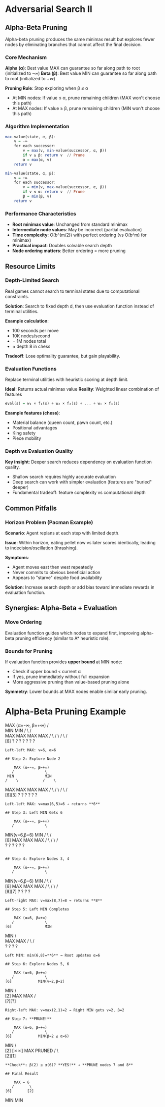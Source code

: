 # Adversarial Search II

## Alpha-Beta Pruning

Alpha-beta pruning produces the same minimax result but explores fewer nodes by eliminating branches that cannot affect the final decision.

### Core Mechanism

**Alpha (α)**: Best value MAX can guarantee so far along path to root (initialized to -∞)
**Beta (β)**: Best value MIN can guarantee so far along path to root (initialized to +∞)

**Pruning Rule**: Stop exploring when β ≤ α

- At MIN nodes: If value ≤ α, prune remaining children (MAX won't choose this path)
- At MAX nodes: If value ≥ β, prune remaining children (MIN won't choose this path)

### Algorithm Implementation

```haskell
max-value(state, α, β):
    v = -∞
    for each successor:
        v = max(v, min-value(successor, α, β))
        if v ≥ β: return v  // Prune
        α = max(α, v)
    return v

min-value(state, α, β):
    v = +∞
    for each successor:
        v = min(v, max-value(successor, α, β))
        if v ≤ α: return v  // Prune
        β = min(β, v)
    return v
```

### Performance Characteristics

- **Root minimax value**: Unchanged from standard minimax
- **Intermediate node values**: May be incorrect (partial evaluation)
- **Time complexity**: O(b^(m/2)) with perfect ordering (vs O(b^m) for minimax)
- **Practical impact**: Doubles solvable search depth
- **Node ordering matters**: Better ordering = more pruning

## Resource Limits

### Depth-Limited Search

Real games cannot search to terminal states due to computational constraints.

**Solution**: Search to fixed depth d, then use evaluation function instead of terminal utilities.

**Example calculation**:
- 100 seconds per move
- 10K nodes/second
- = 1M nodes total
- ≈ depth 8 in chess

**Tradeoff**: Lose optimality guarantee, but gain playability.

### Evaluation Functions

Replace terminal utilities with heuristic scoring at depth limit.

**Ideal**: Returns actual minimax value
**Reality**: Weighted linear combination of features

```haskell
eval(s) = w₁ × f₁(s) + w₂ × f₂(s) + ... + wₙ × fₙ(s)
```

**Example features (chess)**:
- Material balance (queen count, pawn count, etc.)
- Positional advantages
- King safety
- Piece mobility

### Depth vs Evaluation Quality

**Key insight**: Deeper search reduces dependency on evaluation function quality.

- Shallow search requires highly accurate evaluation
- Deep search can work with simpler evaluation (features are "buried" deeper)
- Fundamental tradeoff: feature complexity vs computational depth

## Common Pitfalls

### Horizon Problem (Pacman Example)

**Scenario**: Agent replans at each step with limited depth.

**Issue**: Within horizon, eating pellet now vs later scores identically, leading to indecision/oscillation (thrashing).

**Symptoms**:
- Agent moves east then west repeatedly
- Never commits to obvious beneficial action
- Appears to "starve" despite food availability

**Solution**: Increase search depth or add bias toward immediate rewards in evaluation function.

## Synergies: Alpha-Beta + Evaluation

### Move Ordering

Evaluation function guides which nodes to expand first, improving alpha-beta pruning efficiency (similar to A* heuristic role).

### Bounds for Pruning

If evaluation function provides **upper bound** at MIN node:
- Check if upper bound < current α
- If yes, prune immediately without full expansion
- More aggressive pruning than value-based pruning alone

**Symmetry**: Lower bounds at MAX nodes enable similar early pruning.

# Alpha-Beta Pruning Example
MAX (α=-∞, β=+∞)
       /              \
     MIN              MIN
    /    \           /    \
  MAX    MAX       MAX    MAX
  / \    / \       / \    / \
 [6] ?   ? ?       ? ?    ? ?
```
Left-left MAX: v=6, α=6

## Step 2: Explore Node 2
```
        MAX (α=-∞, β=+∞)
       /              \
     MIN              MIN
    /    \           /    \
  MAX    MAX       MAX    MAX
  / \    / \       / \    / \
 [6][5]  ? ?       ? ?    ? ?
```
Left-left MAX: v=max(6,5)=6 → returns **6**

## Step 3: Left MIN Gets 6
```
        MAX (α=-∞, β=+∞)
       /              \
   MIN(v=6,β=6)       MIN
    /    \           /    \
  [6]    MAX       MAX    MAX
         / \       / \    / \
         ? ?       ? ?    ? ?
```

## Step 4: Explore Nodes 3, 4
```
        MAX (α=-∞, β=+∞)
       /              \
   MIN(v=6,β=6)       MIN
    /    \           /    \
  [6]    MAX       MAX    MAX
         / \       / \    / \
        [8][7]     ? ?    ? ?
```
Left-right MAX: v=max(8,7)=8 → returns **8**

## Step 5: Left MIN Completes
```
        MAX (α=6, β=+∞)
       /              \
    [6]               MIN
   MIN               /    \
                   MAX    MAX
                   / \    / \
                   ? ?    ? ?
```
Left MIN: min(6,8)=**6** → Root updates α=6

## Step 6: Explore Nodes 5, 6
```
        MAX (α=6, β=+∞)
       /              \
    [6]            MIN(v=2,β=2)
   MIN               /    \
                   [2]    MAX
                   MAX     / \
                          [?][?]
```
Right-left MAX: v=max(2,1)=2 → Right MIN gets v=2, β=2

## Step 7: **PRUNE!**
```
        MAX (α=6, β=+∞)
       /              \
    [6]            MIN(β=2 ≤ α=6)
   MIN               /    \
                   [2]    [✗✗]
                   MAX    PRUNED
                   / \    
                  [2][1]  
```
**Check**: β(2) ≤ α(6)? **YES!** → **PRUNE nodes 7 and 8**

## Final Result
```
        MAX = 6
       /       \
    [6]       [2]
   MIN        MIN